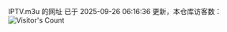 IPTV.m3u 的网址 已于 2025-09-26 06:16:36 更新，本仓库访客数：![Visitor's Count](https://profile-counter.glitch.me/hero1898_tv/count.svg)
